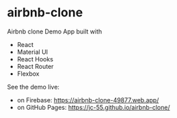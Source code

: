 # airbnb-clone

Airbnb clone Demo App built with
  - React
  - Material UI
  - React Hooks
  - React Router
  - Flexbox

See the demo live:
- on Firebase: https://airbnb-clone-49877.web.app/
- on GitHub Pages: https://jc-55.github.io/airbnb-clone/
